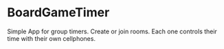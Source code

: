 # BoardGameTimer
Simple App for group timers. Create or join rooms. Each one controls their time with their own cellphones.
